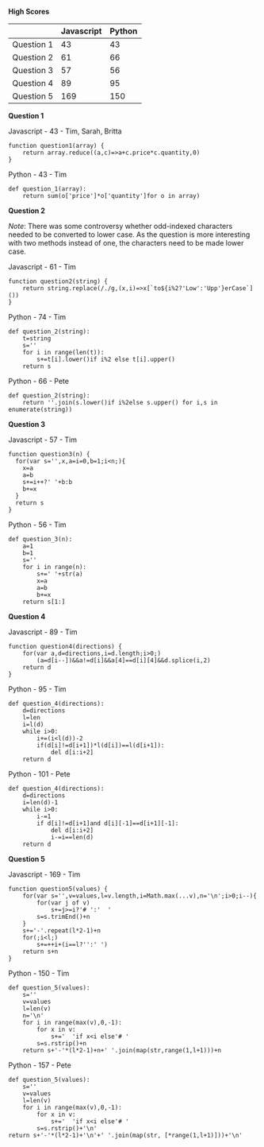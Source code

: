 __High Scores__

|            | Javascript |   Python   |
| ---------- | ---------- | ---------- |
| Question 1 |    43      |    43      |
| Question 2 |    61      |    66      |
| Question 3 |    57      |    56      |
| Question 4 |    89      |    95      |
| Question 5 |    169     |    150     |


__Question 1__

Javascript - 43 - Tim, Sarah, Britta

    function question1(array) {
        return array.reduce((a,c)=>a+c.price*c.quantity,0)
    }


Python - 43 - Tim

    def question_1(array):
        return sum(o['price']*o['quantity']for o in array)



__Question 2__

_Note_: There was some controversy whether odd-indexed characters needed to be converted to lower case.
As the question is more interesting with two methods instead of one, the characters need to be made lower case.


Javascript - 61 - Tim

    function question2(string) {
        return string.replace(/./g,(x,i)=>x[`to${i%2?'Low':'Upp'}erCase`]())
    }


Python - 74 - Tim

    def question_2(string):
        t=string
        s=''
        for i in range(len(t)):
            s+=t[i].lower()if i%2 else t[i].upper()
        return s


Python - 66 - Pete

    def question_2(string):
        return ''.join(s.lower()if i%2else s.upper() for i,s in enumerate(string))



__Question 3__

Javascript - 57 - Tim

    function question3(n) {
      for(var s='',x,a=i=0,b=1;i<n;){
        x=a
        a=b
        s+=i++?' '+b:b
        b+=x
      }
      return s
    }


Python - 56 - Tim

    def question_3(n):
        a=1
        b=1
        s=''
        for i in range(n):
            s+=' '+str(a)
            x=a
            a=b
            b+=x
        return s[1:]



__Question 4__

Javascript - 89 - Tim

    function question4(directions) {
        for(var a,d=directions,i=d.length;i>0;)
            (a=d[i--])&&a!=d[i]&&a[4]==d[i][4]&&d.splice(i,2)
        return d
    }


Python - 95 - Tim

    def question_4(directions):
        d=directions
        l=len
        i=l(d)
        while i>0:
            i+=(i<l(d))-2
            if(d[i]!=d[i+1])*l(d[i])==l(d[i+1]):
                del d[i:i+2]
        return d


Python - 101 - Pete

    def question_4(directions):
        d=directions
        i=len(d)-1
        while i>0:
            i-=1
            if d[i]!=d[i+1]and d[i][-1]==d[i+1][-1]:
                del d[i:i+2]
                i-=i==len(d)
        return d


__Question 5__

Javascript - 169 - Tim

    function question5(values) {
        for(var s='',v=values,l=v.length,i=Math.max(...v),n='\n';i>0;i--){
            for(var j of v)
                s+=j>=i?'# ':'  '
            s=s.trimEnd()+n
        }
        s+='-'.repeat(l*2-1)+n
        for(;i<l;)
            s+=++i+(i==l?'':' ')
        return s+n
    }


Python - 150 - Tim

    def question_5(values):
        s=''
        v=values
        l=len(v)
        n='\n'
        for i in range(max(v),0,-1):
            for x in v:
                s+='  'if x<i else'# '
            s=s.rstrip()+n
        return s+'-'*(l*2-1)+n+' '.join(map(str,range(1,l+1)))+n


Python - 157 - Pete

    def question_5(values):
        s=''
        v=values
        l=len(v)
        for i in range(max(v),0,-1):
            for x in v:
                s+='  'if x<i else'# '
            s=s.rstrip()+'\n'
    return s+'-'*(l*2-1)+'\n'+' '.join(map(str, [*range(1,l+1)]))+'\n'
